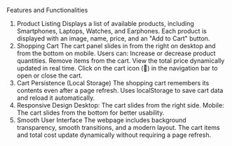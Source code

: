 Features and Functionalities
1. Product Listing
Displays a list of available products, including Smartphones, Laptops, Watches, and Earphones.
Each product is displayed with an image, name, price, and an "Add to Cart" button.
2. Shopping Cart
The cart panel slides in from the right on desktop and from the bottom on mobile.
Users can:
Increase or decrease product quantities.
Remove items from the cart.
View the total price dynamically updated in real time.
Click on the cart icon (🛒) in the navigation bar to open or close the cart.
3. Cart Persistence (Local Storage)
The shopping cart remembers its contents even after a page refresh.
Uses localStorage to save cart data and reload it automatically.
4. Responsive Design
Desktop: The cart slides from the right side.
Mobile: The cart slides from the bottom for better usability.
5. Smooth User Interface
The webpage includes background transparency, smooth transitions, and a modern layout.
The cart items and total cost update dynamically without requiring a page refresh.
